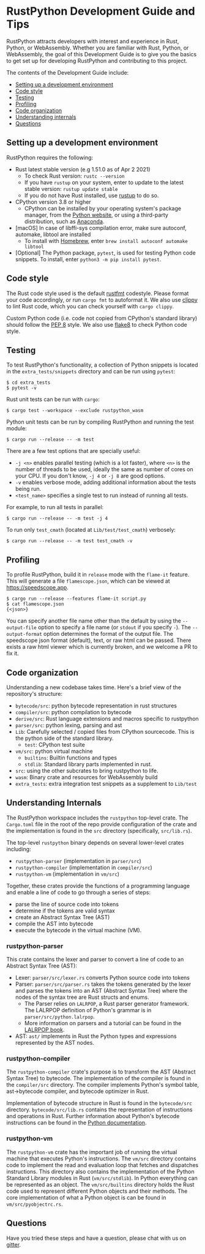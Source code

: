 # RustPython Development Guide and Tips

RustPython attracts developers with interest and experience in Rust, Python,
or WebAssembly. Whether you are familiar with Rust, Python, or 
WebAssembly, the goal of this Development Guide is to give you the basics to
get set up for developing RustPython and contributing to this project. 

The contents of the Development Guide include:

- [Setting up a development environment](#setting-up-a-development-environment)
- [Code style](#code-style)
- [Testing](#testing)
- [Profiling](#profiling)
- [Code organization](#code-organization)
- [Understanding internals](#understanding-internals)
- [Questions](#questions)

## Setting up a development environment

RustPython requires the following:

- Rust latest stable version (e.g 1.51.0 as of Apr 2 2021)
    - To check Rust version: `rustc --version` 
    - If you have `rustup` on your system, enter to update to the latest
      stable version: `rustup update stable`
    - If you do not have Rust installed, use [rustup](https://rustup.rs/) to
      do so.
- CPython version 3.8 or higher
    - CPython can be installed by your operating system's package manager,
      from the [Python website](https://www.python.org/downloads/), or
      using a third-party distribution, such as 
      [Anaconda](https://www.anaconda.com/distribution/).
- [macOS] In case of libffi-sys compilation error, make sure autoconf, automake,
   libtool are installed
    - To install with [Homebrew](https://brew.sh), enter 
      `brew install autoconf automake libtool`
- [Optional] The Python package, `pytest`, is used for testing Python code
  snippets. To install, enter `python3 -m pip install pytest`.

## Code style

The Rust code style used is the default
[rustfmt](https://github.com/rust-lang/rustfmt) codestyle. Please format your
code accordingly, or run `cargo fmt` to autoformat it. We also use
[clippy](https://github.com/rust-lang/rust-clippy) to lint Rust code, which
you can check yourself with `cargo clippy`.

Custom Python code (i.e. code not copied from CPython's standard library) should
follow the [PEP 8](https://www.python.org/dev/peps/pep-0008/) style. We also use
[flake8](http://flake8.pycqa.org/en/latest/) to check Python code style.

## Testing

To test RustPython's functionality, a collection of Python snippets is located
in the `extra_tests/snippets` directory and can be run using `pytest`:

```shell
$ cd extra_tests
$ pytest -v
```

Rust unit tests can be run with `cargo`:

```shell
$ cargo test --workspace --exclude rustpython_wasm
```

Python unit tests can be run by compiling RustPython and running the test module:

```shell
$ cargo run --release -- -m test
```

There are a few test options that are specially useful:

- `-j <n>` enables parallel testing (which is a lot faster), where `<n>` is the
number of threads to be used, ideally the same as number of cores on your CPU.
If you don't know, `-j 4` or `-j 8` are good options.
- `-v` enables verbose mode, adding additional information about the tests being
run.
- `<test_name>` specifies a single test to run instead of running all tests.

For example, to run all tests in parallel:

```shell
$ cargo run --release -- -m test -j 4
```

To run only `test_cmath` (located at `Lib/test/test_cmath`) verbosely:

```shell
$ cargo run --release -- -m test test_cmath -v
```

## Profiling

To profile RustPython, build it in `release` mode with the `flame-it` feature.
This will generate a file `flamescope.json`, which can be viewed at
https://speedscope.app.

```shell
$ cargo run --release --features flame-it script.py
$ cat flamescope.json
{<json>}
```

You can specify another file name other than the default by using the
`--output-file` option to specify a file name (or `stdout` if you specify `-`).
The `--output-format` option determines the format of the output file.
The speedscope json format (default), text, or raw html can be passed. There
exists a raw html viewer which is currently broken, and we welcome a PR to fix it.

## Code organization

Understanding a new codebase takes time. Here's a brief view of the
repository's structure:

- `bytecode/src`: python bytecode representation in rust structures
- `compiler/src`: python compilation to bytecode
- `derive/src`: Rust language extensions and macros specific to rustpython
- `parser/src`: python lexing, parsing and ast
- `Lib`: Carefully selected / copied files from CPython sourcecode. This is
   the python side of the standard library.
  - `test`: CPython test suite
- `vm/src`: python virtual machine
  - `builtins`: Builtin functions and types
  - `stdlib`: Standard library parts implemented in rust.
- `src`: using the other subcrates to bring rustpython to life.
- `wasm`: Binary crate and resources for WebAssembly build
- `extra_tests`: extra integration test snippets as a supplement to `Lib/test`

## Understanding Internals

The RustPython workspace includes the `rustpython` top-level crate. The `Cargo.toml`
file in the root of the repo provide configuration of the crate and the
implementation is found in the `src` directory (specifically, `src/lib.rs`).

The top-level `rustpython` binary depends on several lower-level crates including:

- `rustpython-parser` (implementation in `parser/src`)
- `rustpython-compiler` (implementation in `compiler/src`)
- `rustpython-vm` (implementation in `vm/src`)

Together, these crates provide the functions of a programming language and
enable a line of code to go through a series of steps:

- parse the line of source code into tokens
- determine if the tokens are valid syntax
- create an Abstract Syntax Tree (AST)
- compile the AST into bytecode
- execute the bytecode in the virtual machine (VM).

### rustpython-parser

This crate contains the lexer and parser to convert a line of code to
an Abstract Syntax Tree (AST):

- Lexer: `parser/src/lexer.rs` converts Python source code into tokens
- Parser: `parser/src/parser.rs` takes the tokens generated by the lexer and parses
  the tokens into an AST (Abstract Syntax Tree) where the nodes of the syntax
  tree are Rust structs and enums.
  - The Parser relies on `LALRPOP`, a Rust parser generator framework. The
    LALRPOP definition of Python's grammar is in `parser/src/python.lalrpop`.
  - More information on parsers and a tutorial can be found in the 
    [LALRPOP book](https://lalrpop.github.io/lalrpop/).
- AST: `ast/` implements in Rust the Python types and expressions
  represented by the AST nodes.

### rustpython-compiler

The `rustpython-compiler` crate's purpose is to transform the AST (Abstract Syntax
Tree) to bytecode. The implementation of the compiler is found in the
`compiler/src` directory. The compiler implements Python's symbol table,
ast->bytecode compiler, and bytecode optimizer in Rust.

Implementation of bytecode structure in Rust is found in the `bytecode/src`
directory. `bytecode/src/lib.rs` contains the representation of
instructions and operations in Rust. Further information about Python's
bytecode instructions can be found in the
[Python documentation](https://docs.python.org/3/library/dis.html#bytecodes).

### rustpython-vm

The `rustpython-vm` crate has the important job of running the virtual machine that
executes Python's instructions. The `vm/src` directory contains code to
implement the read and evaluation loop that fetches and dispatches
instructions. This directory also contains the implementation of the
Python Standard Library modules in Rust (`vm/src/stdlib`). In Python
everything can be represented as an object. The `vm/src/builtins` directory holds
the Rust code used to represent different Python objects and their methods. The
core implementation of what a Python object is can be found in
`vm/src/pyobjectrc.rs`.

## Questions

Have you tried these steps and have a question, please chat with us on
[gitter](https://gitter.im/rustpython/Lobby).
